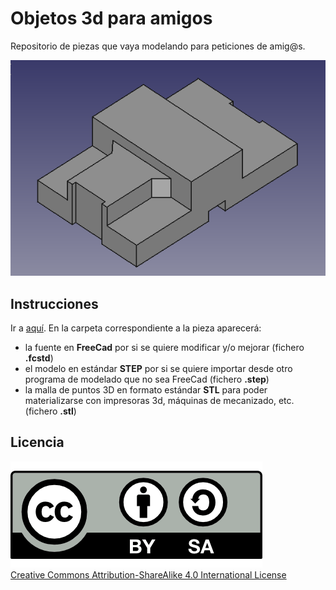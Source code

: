 # Objetos 3d para amigos

Repositorio de piezas que vaya modelando para peticiones de amig@s.

![](./calo_previo.png) 

## Instrucciones

Ir a [aquí](https://github.com/crdguez/3d_things_for_friends?files=1). En la carpeta correspondiente a la pieza aparecerá:


- la fuente en **FreeCad** por si se quiere modificar y/o mejorar (fichero **.fcstd**)
- el modelo en estándar **STEP** por si se quiere importar desde otro programa de modelado que no sea FreeCad (fichero **.step**)
- la malla de puntos 3D en formato estándar **STL** para poder materializarse con impresoras 3d, máquinas de mecanizado, etc. (fichero **.stl**)


## Licencia
![](./attribution-share-alike-creative-commons-license.png)  
[Creative Commons Attribution-ShareAlike 4.0 International License](http://creativecommons.org/licenses/by-sa/4.0/)

